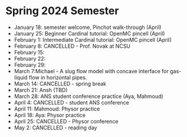 # Spring 2024 Semester

- January 18: semester welcome, Pinchot walk-through (April)
- January 25: Beginner Cardinal tutorial: OpenMC pincell (April)
- February 1: Intermediate Cardinal tutorial: OpenMC pincell (April)
- February 8: CANCELLED - Prof. Novak at NCSU
- February 15:
- February 22:
- February 29:
- March 7:Michael - A slug flow model with concave interface for gas-liquid flow in horizontal pipes.
- March 14: CANCELLED - spring break
- March 21: Ansh (TBD)
- March 28: ANS student conference practice (Aya, Mahmoud)
- April 4: CANCELLED - student ANS conference
- April 11: Mahmoud: Physor practice
- April 18: Aya: Physor practice
- April 25: CANCELLED - Physor conference
- May 2: CANCELLED - reading day
